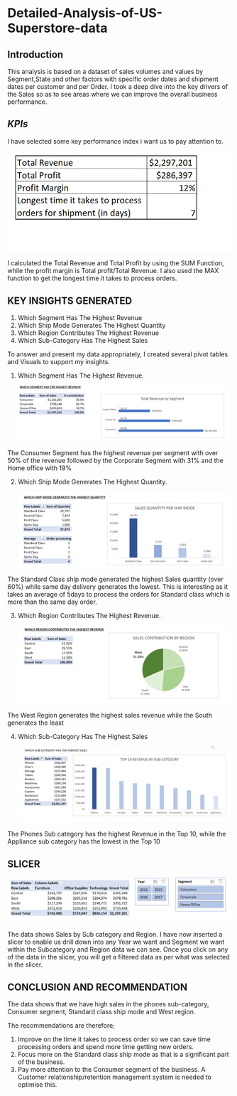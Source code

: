 # Detailed-Analysis-of-US-Superstore-data

## Introduction
This analysis is based on a dataset of sales volumes and values by Segment,State and other factors with specific order dates and shipment dates per customer and per Order. I took a deep dive into the key drivers of the Sales so as to see areas where we can improve the overall business performance. 

## *KPIs*
I have selected some key performance index i want us to pay attention to.

   ![](PKPI2.PNG)

I calculated the Total Revenue and Total Profit by using the SUM Function, while the profit margin is Total profit/Total Revenue.
I also used the MAX function to get the longest time it takes to process orders.

## KEY INSIGHTS GENERATED
1. Which Segment Has The Highest Revenue
2. Which Ship Mode Generates The Highest Quantity
3. Which Region Contributes The Highest Revenue
4. Which Sub-Category Has The Highest Sales 

To answer and present my data appropriately, I created several pivot tables and Visuals to support my insights.


1. Which Segment Has The Highest Revenue.
   
   ![](P1B.PNG)
   
  The Consumer Segment has the highest revenue per segment with over 50% of the revenue followed by the Corporate Segment with 31% and the Home office with 19%
   
2. Which Ship Mode Generates The Highest Quantity.
   
   ![](P2.PNG)
   
  The Standard Class ship mode generated the highest Sales quantity (over 60%) while same day delivery generates the lowest. This is interesting as it takes an average of 5days to process the orders for Standard class which is more than the same day order.
   
3. Which Region Contributes The Highest Revenue.
   
   ![](P3B.PNG)

  The West Region generates the highest sales revenue while the South generates the least

4. Which Sub-Category Has The Highest Sales 
   
   ![](P4.PNG)

  The Phones Sub category has the highest Revenue in the Top 10, while the Appliance sub category has the lowest in the Top 10
   

## SLICER

 ![](P5.PNG)

   The data shows Sales by Sub category and Region. I have now inserted a slicer to enable us drill down into any Year we want and Segment we want within the Subcategory and Region data we can see. Once you click on any of the data in the slicer, you will get a filtered data as per what was selected     in   the slicer.

## CONCLUSION AND RECOMMENDATION
The data shows that we have high sales in the phones sub-category, Consumer segment, Standard class ship mode and West region.

The recommendations are therefore;
1. Improve on the time it takes to process order so we can save time processing orders and spend more time getting new orders.
2. Focus more on the Standard class ship mode as that is a significant part of the business.
3. Pay more attention to the Consumer segment of the business. A Customer relationship/retention management system is needed to optimise this.
